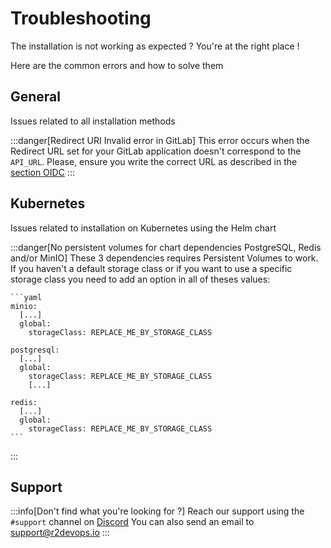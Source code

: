 # Troubleshooting

The installation is not working as expected ? You're at the right place !

Here are the common errors and how to solve them
## General

Issues related to all installation methods

:::danger[Redirect URI Invalid error in GitLab]
This error occurs when the Redirect URL set for your GitLab application
doesn't correspond to the `API_URL`. Please, ensure you write the correct
URL as described in the [section
OIDC](docker-compose/#-gitlab-oidc)
:::

## Kubernetes

Issues related to installation on Kubernetes using the Helm chart

:::danger[No persistent volumes for chart dependencies PostgreSQL, Redis and/or MinIO]
These 3 dependencies requires Persistent Volumes to work. If you haven't a
default storage class or if you want to use a specific storage class you need to add an option in all of theses values:

    ```yaml
    minio:
      [...]
      global:
        storageClass: REPLACE_ME_BY_STORAGE_CLASS

    postgresql:
      [...]
      global:
        storageClass: REPLACE_ME_BY_STORAGE_CLASS
        [...]

    redis:
      [...]
      global:
        storageClass: REPLACE_ME_BY_STORAGE_CLASS
    ```
:::
## Support

:::info[Don't find what you're looking for ?]
Reach our support using the `#support` channel on [Discord](https://discord.r2devops.io)
You can also send an email to [support@r2devops.io](mailto:support@r2devops.io)
:::